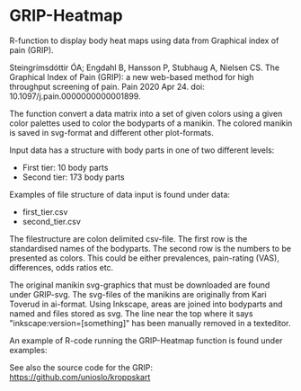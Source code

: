 # GRIP-Heatmap
R-function to display body heat maps using data from Graphical index of pain (GRIP).

Steingrímsdóttir ÓA; Engdahl B, Hansson P, Stubhaug A, Nielsen CS. The Graphical Index of Pain (GRIP): a new web-based method for high throughput screening of pain. Pain 2020 Apr 24. doi: 10.1097/j.pain.0000000000001899.

The function convert a data matrix into a set of given colors using a given color palettes used to color the bodyparts of a manikin. The colored manikin is saved in svg-format and different other plot-formats.

Input data has a structure with body parts in one of two different levels:
- First tier: 10 body parts
- Second tier: 173 body parts

Examples of file structure of data input is found under data:
- first_tier.csv
- second_tier.csv

The filestructure are colon delimited csv-file. The first row is the standardised names of the bodyparts. The second row is the numbers to be presented as colors. This could be either prevalences, pain-rating (VAS), differences, odds ratios etc. 

The original manikin svg-graphics that must be downloaded are found under GRIP-svg.
The svg-files of the manikins are originally from Kari Toverud in ai-format. Using Inkscape, areas are joined into bodyparts and named and files stored as svg. The line near the top where it says "inkscape:version=[something]" has been manually removed in a texteditor. 

An example of R-code running the GRIP-Heatmap function is found under examples: 

See also the source code for the GRIP: https://github.com/unioslo/kroppskart
